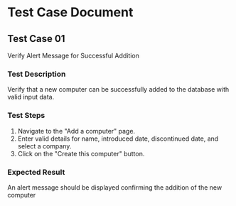 # Test Case Document

## Test Case 01

Verify Alert Message for Successful Addition

### Test Description

Verify that a new computer can be successfully added to the database with valid input data.

### Test Steps

1. Navigate to the "Add a computer" page.
2. Enter valid details for name, introduced date, discontinued date, and select a company.
3. Click on the "Create this computer" button.

### Expected Result

An alert message should be displayed confirming the addition of the new computer
